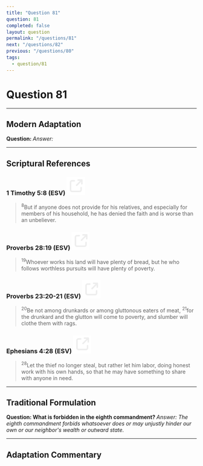 ```yaml
---
title: "Question 81"
question: 81
completed: false
layout: question
permalink: "/questions/81"
next: "/questions/82"
previous: "/questions/80"
tags:
  - question/81
---
```

# Question 81
---
## Modern Adaptation
<strong>
    Question:
</strong>

<em>
    Answer:
</em>

---
## Scriptural References
### 1 Timothy 5:8 (ESV) <a href="https://biblegateway.com/passage/?search=1+Timothy+5%3A8&version=ESV"><img src="/assets/svg/link.svg"/></a>
> <sup>8</sup>But if anyone does not provide for his relatives, and especially for members of his household, he has denied the faith and is worse than an unbeliever.

### Proverbs 28:19 (ESV) <a href="https://biblegateway.com/passage/?search=Proverbs+28%3A19&version=ESV"><img src="/assets/svg/link.svg"/></a>
> <sup>19</sup>Whoever works his land will have plenty of bread, but he who follows worthless pursuits will have plenty of poverty.

### Proverbs 23:20-21 (ESV) <a href="https://biblegateway.com/passage/?search=Proverbs+23%3A20-21&version=ESV"><img src="/assets/svg/link.svg"/></a>
> <sup>20</sup>Be not among drunkards or among gluttonous eaters of meat,
> <sup>21</sup>for the drunkard and the glutton will come to poverty, and slumber will clothe them with rags.

### Ephesians 4:28 (ESV) <a href="https://biblegateway.com/passage/?search=Ephesians+4%3A28&version=ESV"><img src="/assets/svg/link.svg"/></a>
> <sup>28</sup>Let the thief no longer steal, but rather let him labor, doing honest work with his own hands, so that he may have something to share with anyone in need.

---
## Traditional Formulation
<strong>
    Question: What is forbidden in the eighth commandment?
</strong>

<em>
    Answer: The eighth commandment forbids whatsoever does or may unjustly hinder our own or our neighbor's wealth or outward state.
</em>

---
## Adaptation Commentary
